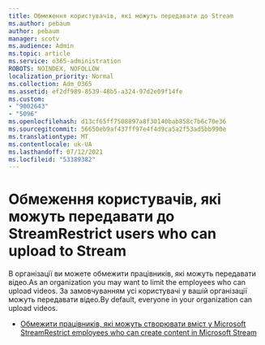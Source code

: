 ```yaml
---
title: Обмеження користувачів, які можуть передавати до Stream
ms.author: pebaum
author: pebaum
manager: scotv
ms.audience: Admin
ms.topic: article
ms.service: o365-administration
ROBOTS: NOINDEX, NOFOLLOW
localization_priority: Normal
ms.collection: Adm_O365
ms.assetid: ef2df989-8539-48b5-a324-97d2e09f14fe
ms.custom:
- "9002643"
- "5096"
ms.openlocfilehash: d13cf65ff7508897a8f30140bab858c7b6c70e36
ms.sourcegitcommit: 56650eb9af437ff97e4f4d9ca5a2f53ad5bb990e
ms.translationtype: MT
ms.contentlocale: uk-UA
ms.lasthandoff: 07/12/2021
ms.locfileid: "53389382"
---
```

# <a name="restrict-users-who-can-upload-to-stream"></a><span data-ttu-id="3d011-102">Обмеження користувачів, які можуть передавати до Stream</span><span class="sxs-lookup"><span data-stu-id="3d011-102">Restrict users who can upload to Stream</span></span>

<span data-ttu-id="3d011-103">В організації ви можете обмежити працівників, які можуть передавати відео.</span><span class="sxs-lookup"><span data-stu-id="3d011-103">As an organization you may want to limit the employees who can upload videos.</span></span> <span data-ttu-id="3d011-104">За замовчуванням усі користувачі у вашій організації можуть передавати відео.</span><span class="sxs-lookup"><span data-stu-id="3d011-104">By default, everyone in your organization can upload videos.</span></span>

- [<span data-ttu-id="3d011-105">Обмежити працівників, які можуть створювати вміст у Microsoft Stream</span><span class="sxs-lookup"><span data-stu-id="3d011-105">Restrict employees who can create content in Microsoft Stream</span></span>](/stream/restrict-uploaders)
